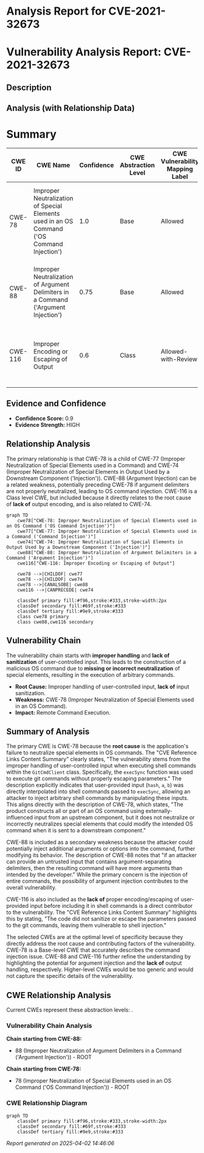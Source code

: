 # Analysis Report for CVE-2021-32673

# Vulnerability Analysis Report: CVE-2021-32673

## Description



## Analysis (with Relationship Data)

# Summary
| CWE ID | CWE Name | Confidence | CWE Abstraction Level | CWE Vulnerability Mapping Label | CWE-Vulnerability Mapping Notes |
|---|---|---|---|---|---|
| CWE-78 | Improper Neutralization of Special Elements used in an OS Command ('OS Command Injection') | 1.0 | Base | Allowed | Primary CWE. The vulnerability stems from the improper handling of user-controlled input when executing shell commands without proper escaping parameters. |
| CWE-88 | Improper Neutralization of Argument Delimiters in a Command ('Argument Injection') | 0.75 | Base | Allowed | Secondary CWE. The attacker can inject additional arguments or options into the command, modifying its behavior. |
| CWE-116 | Improper Encoding or Escaping of Output | 0.6 | Class | Allowed-with-Review | Secondary CWE. The root cause is the **lack of** proper encoding/escaping of user-provided input before including it in shell commands. |

## Evidence and Confidence

*   **Confidence Score:** 0.9
*   **Evidence Strength:** HIGH

## Relationship Analysis
The primary relationship is that CWE-78 is a child of CWE-77 (Improper Neutralization of Special Elements used in a Command) and CWE-74 (Improper Neutralization of Special Elements in Output Used by a Downstream Component ('Injection')). CWE-88 (Argument Injection) can be a related weakness, potentially preceding CWE-78 if argument delimiters are not properly neutralized, leading to OS command injection. CWE-116 is a Class level CWE, but included because it directly relates to the root cause of **lack of** output encoding, and is also related to CWE-74.

```mermaid
graph TD
    cwe78["CWE-78: Improper Neutralization of Special Elements used in an OS Command ('OS Command Injection')"]
    cwe77["CWE-77: Improper Neutralization of Special Elements used in a Command ('Command Injection')"]
    cwe74["CWE-74: Improper Neutralization of Special Elements in Output Used by a Downstream Component ('Injection')"]
    cwe88["CWE-88: Improper Neutralization of Argument Delimiters in a Command ('Argument Injection')"]
    cwe116["CWE-116: Improper Encoding or Escaping of Output"]

    cwe78 -->|CHILDOF| cwe77
    cwe78 -->|CHILDOF| cwe74
    cwe78 -->|CANALSOBE| cwe88
    cwe116 -->|CANPRECEDE| cwe74

    classDef primary fill:#f96,stroke:#333,stroke-width:2px
    classDef secondary fill:#69f,stroke:#333
    classDef tertiary fill:#9e9,stroke:#333
    class cwe78 primary
    class cwe88,cwe116 secondary
```

## Vulnerability Chain
The vulnerability chain starts with **improper handling** and **lack of sanitization** of user-controlled input. This leads to the construction of a malicious OS command due to **missing or incorrect neutralization** of special elements, resulting in the execution of arbitrary commands.
  - **Root Cause:** Improper handling of user-controlled input, **lack of** input sanitization.
  - **Weakness:** CWE-78 (Improper Neutralization of Special Elements used in an OS Command).
  - **Impact:** Remote Command Execution.

## Summary of Analysis
The primary CWE is CWE-78 because the **root cause** is the application's failure to neutralize special elements in OS commands. The "CVE Reference Links Content Summary" clearly states, "The vulnerability stems from the improper handling of user-controlled input when executing shell commands within the `GitCmdClient` class. Specifically, the `execSync` function was used to execute git commands without properly escaping parameters." The description explicitly indicates that user-provided input (`hash`, `a`, `b`) was directly interpolated into shell commands passed to `execSync`, allowing an attacker to inject arbitrary shell commands by manipulating these inputs. This aligns directly with the description of CWE-78, which states, "The product constructs all or part of an OS command using externally-influenced input from an upstream component, but it does not neutralize or incorrectly neutralizes special elements that could modify the intended OS command when it is sent to a downstream component."

CWE-88 is included as a secondary weakness because the attacker could potentially inject additional arguments or options into the command, further modifying its behavior. The description of CWE-88 notes that "if an attacker can provide an untrusted input that contains argument-separating delimiters, then the resulting command will have more arguments than intended by the developer." While the primary concern is the injection of entire commands, the possibility of argument injection contributes to the overall vulnerability.

CWE-116 is also included as the **lack of** proper encoding/escaping of user-provided input before including it in shell commands is a direct contributor to the vulnerability. The "CVE Reference Links Content Summary" highlights this by stating, "The code did not sanitize or escape the parameters passed to the git commands, leaving them vulnerable to shell injection."

The selected CWEs are at the optimal level of specificity because they directly address the root cause and contributing factors of the vulnerability. CWE-78 is a Base-level CWE that accurately describes the command injection issue. CWE-88 and CWE-116 further refine the understanding by highlighting the potential for argument injection and the **lack of** output handling, respectively. Higher-level CWEs would be too generic and would not capture the specific details of the vulnerability.


## CWE Relationship Analysis

Current CWEs represent these abstraction levels: .


### Vulnerability Chain Analysis

**Chain starting from CWE-88:**
- 88 (Improper Neutralization of Argument Delimiters in a Command ('Argument Injection')) - ROOT


**Chain starting from CWE-78:**
- 78 (Improper Neutralization of Special Elements used in an OS Command ('OS Command Injection')) - ROOT



### CWE Relationship Diagram

```mermaid
graph TD
    classDef primary fill:#f96,stroke:#333,stroke-width:2px
    classDef secondary fill:#69f,stroke:#333
    classDef tertiary fill:#9e9,stroke:#333
```



*Report generated on 2025-04-02 14:46:06*
